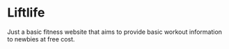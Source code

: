 # Liftlife

Just a basic fitness website that aims to provide basic workout information to newbies at free cost.
